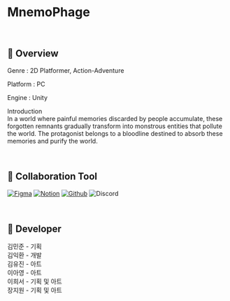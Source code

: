 <!-- 프로젝트 개요, 팀원 및 역할, 작업 과정 -->

<!-- 이름 -->
# MnemoPhage
<br>

## 📌 Overview
Genre : 2D Platformer, Action-Adventure
<br>

Platform : PC
<br>

Engine : Unity
<br>

Introduction  
In a world where painful memories discarded by people accumulate, these forgotten remnants gradually transform into monstrous entities that pollute the world. 
The protagonist belongs to a bloodline destined to absorb these memories and purify the world.

<br>

## 📌 Collaboration Tool
[![Figma](https://img.shields.io/badge/figma-333333.svg?&style=for-the-badge&logo=figma&logoColor=D9E6F2)](https://www.figma.com/files/team/1450051217210920038/project/313805825/Team-project?fuid=1267508671393151508)
[![Notion](https://img.shields.io/badge/notion-333333.svg?&style=for-the-badge&logo=notion&logoColor=D9E6F2)](https://www.notion.so/invite/ea71cabe61ca308f47965feb24b4e3fb42866ba7)
[![Github](https://img.shields.io/badge/github-333333.svg?&style=for-the-badge&logo=github&logoColor=D9E6F2)](https://github.com/Kimighwan/MnemoPhage)
![Discord](https://img.shields.io/badge/discord-333333.svg?&style=for-the-badge&logo=discord&logoColor=D9E6F2)

<br>

## 📌 Developer
김민준 - 기획 <br>
김익환 - 개발 <br>
김유진 - 아트 <br>
이아영 - 아트 <br>
이희서 - 기획 및 아트 <br>
장지원 - 기획 및 아트 <br>
